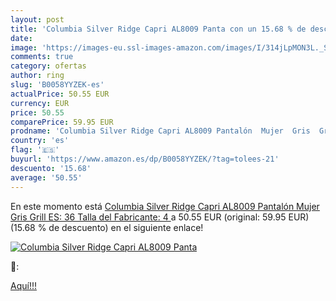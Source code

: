 ```yaml
---
layout: post
title: 'Columbia Silver Ridge Capri AL8009 Panta con un 15.68 % de descuento'
date: 
image: 'https://images-eu.ssl-images-amazon.com/images/I/314jLpMON3L._SL200_.jpg'
comments: true
category: ofertas
author: ring
slug: 'B0058YYZEK-es'
actualPrice: 50.55 EUR
currency: EUR
price: 50.55
comparePrice: 59.95 EUR
prodname: 'Columbia Silver Ridge Capri AL8009 Pantalón  Mujer  Gris  Grill   ES: 36  Talla del Fabricante: 4 '
country: 'es'
flag: '🇪🇸'
buyurl: 'https://www.amazon.es/dp/B0058YYZEK/?tag=tolees-21'
descuento: '15.68'
average: '50.55'
---
```


En este momento está [Columbia Silver Ridge Capri AL8009 Pantalón  Mujer  Gris  Grill   ES: 36  Talla del Fabricante: 4 ](https://www.amazon.es/dp/B0058YYZEK/?tag=tolees-21) a 50.55 EUR (original: 59.95 EUR) (15.68 %  de descuento) en el siguiente enlace!

[![Columbia Silver Ridge Capri AL8009 Panta](https://images-eu.ssl-images-amazon.com/images/I/314jLpMON3L._SL200_.jpg)](https://www.amazon.es/dp/B0058YYZEK/?tag=tolees-21)

🔎:


[Aquí!!!](https://www.amazon.es/dp/B0058YYZEK/?tag=tolees-21)
